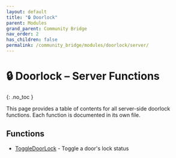 ```yaml
---
layout: default
title: "🔒 Doorlock"
parent: Modules
grand_parent: Community Bridge
nav_order: 2
has_children: false
permalink: /community_bridge/modules/doorlock/server/
---
```


# 🔒 Doorlock – Server Functions
{: .no_toc }

This page provides a table of contents for all server-side doorlock functions. Each function is documented in its own file.

## Functions

- [ToggleDoorLock](ToggleDoorLock.md) - Toggle a door's lock status
